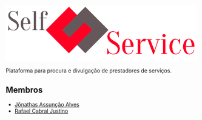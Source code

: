 ![# Self-Service!](logo.png)

Plataforma para procura e divulgação de prestadores de serviços.



## Membros
* [Jônathas Assunção Alves](https://github.com/jonassuncao)
* [Rafael Cabral Justino](https://github.com/f4el)


